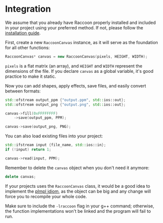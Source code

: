 # Integration

We assume that you already have Raccoon properly installed and included in your project using your preferred method. If not, please follow the <a href="installation.md">installation guide</a>.

First, create a new `RaccoonCanvas` instance, as it will serve as the foundation for all other functions:
```cpp
RaccoonCanvas* canvas = new RaccoonCanvas(pixels, HEIGHT, WIDTH);
```

`pixels` is a flat matrix (an array), and `HEIGHT` and `WIDTH` represent the dimensions of the file. If you declare `canvas` as a global variable, it's good practice to make it static.

Now you can add shapes, apply effects, save files, and easily convert between formats:
```cpp
std::ofstream output_ppm {"output.ppm", std::ios::out};
std::ofstream output_png {"output.png", std::ios::out};

canvas->fill(0xFFFFFFFF)
    ->save(output_ppm, PPM);

canvas->save(output_png, PNG);
```

You can also load existing files into your project:
```cpp
std::ifstream input {file_name, std::ios::in};
if (!input) return 1;

canvas->read(input, PPM);
```

Remember to delete the `canvas` object when you don't need it anymore:
```cpp
delete canvas;
```

If your projects uses the `RaccoonCanvas` class, it would be a good idea to implement the <a href="https://medium.com/@weidagang/modern-c-the-pimpl-idiom-53173b16a60a">pImpl idiom</a>, as the object can be big and any change will force you to recompile your whole code.

Make sure to include the `-lraccoon` flag in your g++ command; otherwise, the function implementations won't be linked and the program will fail to run. 